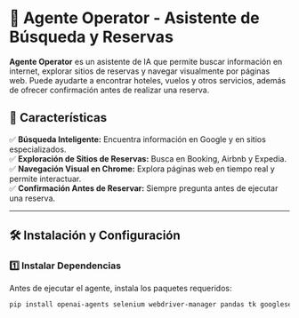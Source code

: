 # 🤖 Agente Operator - Asistente de Búsqueda y Reservas

**Agente Operator** es un asistente de IA que permite buscar información en internet, explorar sitios de reservas y navegar visualmente por páginas web. Puede ayudarte a encontrar hoteles, vuelos y otros servicios, además de ofrecer confirmación antes de realizar una reserva.

## 🚀 Características

✅ **Búsqueda Inteligente:** Encuentra información en Google y en sitios especializados.  
✅ **Exploración de Sitios de Reservas:** Busca en Booking, Airbnb y Expedia.  
✅ **Navegación Visual en Chrome:** Explora páginas web en tiempo real y permite interactuar.  
✅ **Confirmación Antes de Reservar:** Siempre pregunta antes de ejecutar una reserva.  

---

## 🛠️ Instalación y Configuración

### 1️⃣ **Instalar Dependencias**
Antes de ejecutar el agente, instala los paquetes requeridos:

```bash
pip install openai-agents selenium webdriver-manager pandas tk googlesearch-python python-dotenv
